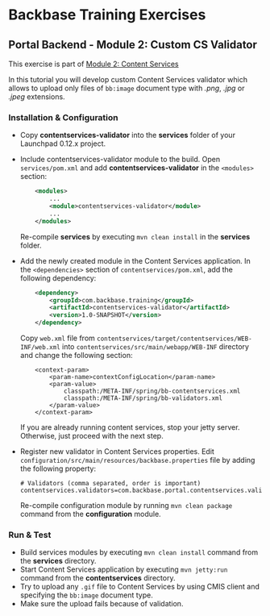 # Backbase Training Exercises

## Portal Backend - Module 2: Custom CS Validator

This exercise is part of [Module 2: Content Services](https://github.com/Backbase/training-be-module-02/tree/code-migration)

In this tutorial you will develop custom Content Services validator which allows to upload only files of `bb:image` document type with *.png*, *.jpg* or *.jpeg* extensions.

### Installation & Configuration

- Copy **contentservices-validator** into the **services** folder of your Launchpad 0.12.x project.

- Include contentservices-validator module to the build. Open `services/pom.xml` and add **contentservices-validator** in the `<modules>` section:
	```xml
	    <modules>
	        ...	    
	        <module>contentservices-validator</module>
	        ...
	    </modules>
	```	
	Re-compile **services** by executing `mvn clean install` in the **services** folder.

- Add the newly created module in the Content Services application. In the `<dependencies>` section of `contentservices/pom.xml`, add the following dependency:

	```xml
	    <dependency>
	        <groupId>com.backbase.training</groupId>
	        <artifactId>contentservices-validator</artifactId>
	        <version>1.0-SNAPSHOT</version>
	    </dependency>
	```

	Copy `web.xml` file from `contentservices/target/contentservices/WEB-INF/web.xml` into `contentservices/src/main/webapp/WEB-INF` directory and change the following section:
	
	```
		<context-param>
			<param-name>contextConfigLocation</param-name>
			<param-value>
				classpath:/META-INF/spring/bb-contentservices.xml
				classpath:/META-INF/spring/bb-validators.xml
			</param-value>
		</context-param>
	```

	If you are already running content services, stop your jetty server. Otherwise, just proceed with the next step.     

- Register new validator in Content Services properties. Edit `configuration/src/main/resources/backbase.properties` file by adding the following property: 
    
    ```    
    # Validators (comma separated, order is important)
	contentservices.validators=com.backbase.portal.contentservices.validator.impl.RepositorySchemaValidator,com.backbase.portal.contentservices.validator.impl.CustomValidator
    ```
    Re-compile configuration module by running `mvn clean package` command from the **configuration** module.    

### Run & Test

- Build services modules by executing `mvn clean install` command from the **services** directory.
- Start Content Services application by executing `mvn jetty:run` command from the **contentservices** directory.
- Try to upload any `.gif` file to Content Services by using CMIS client and specifying the `bb:image` document type.
- Make sure the upload fails because of validation.
	
	
	
	

